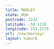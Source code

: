 ```yaml
---
title: MARLEY
state: NSW
postcode: 2232
latitude: -34.1116
longitude: 151.1176
url: /nsw/marley/
layout: suburb
---
```

